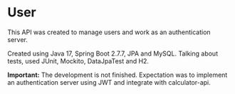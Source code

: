 # User

This API was created to manage users and work as an authentication server.

Created using Java 17, Spring Boot 2.7.7, JPA and MySQL. Talking about tests, used JUnit, Mockito, DataJpaTest and H2.

**Important:** The development is not finished. Expectation was to implement an authentication server using JWT and integrate with calculator-api.
